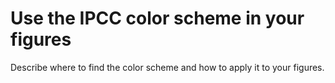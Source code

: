 # Use the IPCC color scheme in your figures

Describe where to find the color scheme and how to apply it to your figures.
